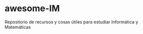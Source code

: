 awesome-IM
==========

Repositorio de recursos y cosas útiles para estudiar Informática y Matemáticas
